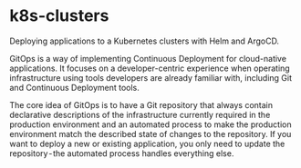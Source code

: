 # k8s-clusters
Deploying applications to a Kubernetes clusters with Helm and ArgoCD.

GitOps is a way of implementing Continuous Deployment for cloud-native applications.
It focuses on a developer-centric experience when operating infrastructure using tools developers are already familiar with, including Git and Continuous Deployment tools.

The core idea of GitOps is to have a Git repository that always contain declarative descriptions of the infrastructure currently required in the production environment and
an automated process to make the production environment match the described state of changes to the repository.
If you want to deploy a new or existing application, you only need to update the repository - the automated process handles everything else.
